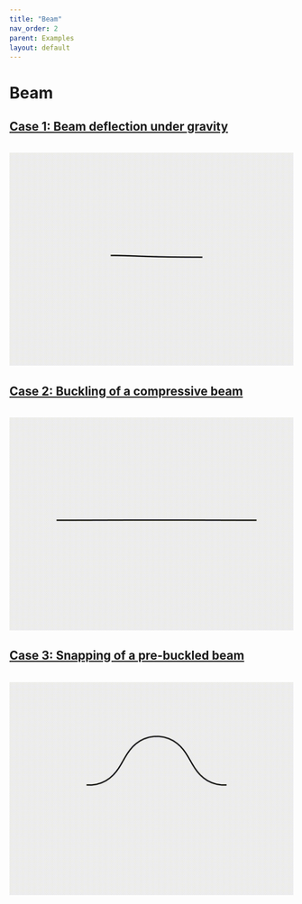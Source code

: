 ```yaml
---
title: "Beam"
nav_order: 2
parent: Examples
layout: default
---
```


# Beam

## [Case 1: Beam deflection under gravity](2d_curve_case_1.html)
<br/><img src='../assets/videos/beam_1.gif' width="600">

## [Case 2: Buckling of a compressive beam](2d_curve_case_2.html)
<br/><img src='../assets/videos/beam_2.gif' width="600">

## [Case 3: Snapping of a pre-buckled beam](2d_curve_case_3.html)
<br/><img src='../assets/videos/beam_3.gif' width="600">
